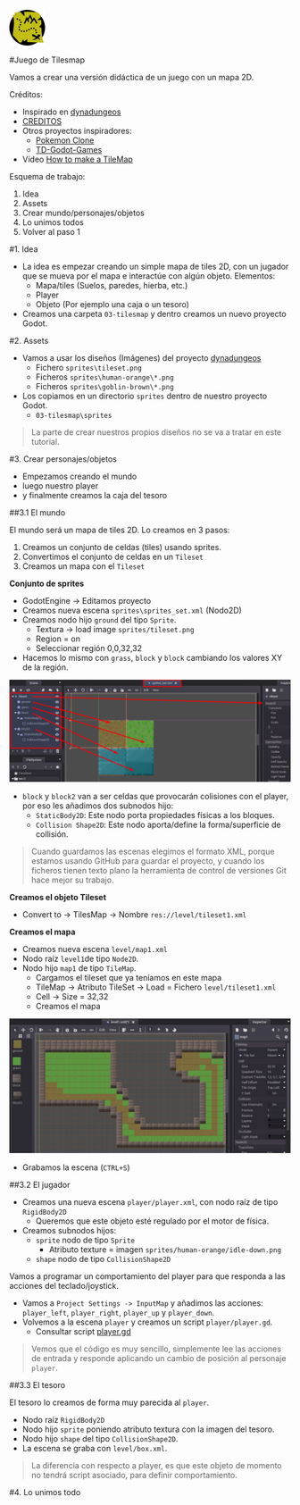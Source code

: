 
![logo](../../games/03-tilesmap/icon.png)

#Juego de Tilesmap

Vamos a crear una versión didáctica de un juego con un mapa 2D.

Créditos:

* Inspirado en [dynadungeos](https://github.com/akien-mga/dynadungeons)
* [CREDITOS](./CREDITS.txt)
* Otros proyectos inspiradores:
    * [Pokemon Clone](https://github.com/MarianoGnu/Pokemon-Tutorials)
    * [TD-Godot-Games](https://github.com/TutorialDoctor/TD-Godot-Games)
* Vídeo [How to make a TileMap](https://www.youtube.com/watch?v=WwfIlut7X5I)

Esquema de trabajo:

1. Idea
2. Assets
3. Crear mundo/personajes/objetos
4. Lo unimos todos
5. Volver al paso 1

#1. Idea

* La idea es empezar creando un simple mapa de tiles 2D, con un jugador que
se mueva por el mapa e interactúe con algún objeto. Elementos:
    * Mapa/tiles (Suelos, paredes, hierba, etc.)
    * Player
    * Objeto (Por ejemplo una caja o un tesoro)
* Creamos una carpeta `03-tilesmap` y dentro creamos un nuevo proyecto Godot.

#2. Assets

* Vamos a usar los diseños (Imágenes) del proyecto [dynadungeos](https://github.com/akien-mga/dynadungeons)
	* Fichero `sprites\tileset.png`
	* Ficheros `sprites\human-orange\*.png`
	* Ficheros `sprites\goblin-brown\*.png`
* Los copiamos en un directorio `sprites` dentro de nuestro proyecto Godot.
    * `03-tilesmap\sprites`

> La parte de crear nuestros propios diseños no se va a tratar en este tutorial.

#3. Crear personajes/objetos

* Empezamos creando el mundo
* luego nuestro player
* y finalmente creamos la caja del tesoro

##3.1 El mundo

El mundo será un mapa de tiles 2D. Lo creamos en 3 pasos:
1. Creamos un conjunto de celdas (tiles) usando sprites.
2. Convertimos el conjunto de celdas en un `Tileset`
3. Creamos un mapa con el `Tileset`

**Conjunto de sprites**

* GodotEngine -> Editamos proyecto
* Creamos nueva escena `sprites\sprites_set.xml` (Nodo2D)
* Creamos nodo hijo `ground` del tipo `Sprite`.
    * Textura -> load image `sprites/tileset.png`
    * Region = on
    * Seleccionar región 0,0,32,32
* Hacemos lo mismo con `grass`, `block` y `block` cambiando los valores XY de la región.

![scene_sprites_set](./files/scene_sprites_set.png)

* `block` y `block2` van a ser celdas que provocarán colisiones con el player, por eso
les añadimos dos subnodos hijo:
    * `StaticBody2D`: Este nodo porta propiedades físicas a los bloques. 
    * `Collision Shape2D`: Este nodo aporta/define la forma/superficie de collisión.

> Cuando guardamos las escenas elegimos el formato XML, porque estamos usando 
GitHub para guardar el proyecto, y cuando los ficheros tienen texto plano
la herramienta de control de versiones Git hace mejor su trabajo.

**Creamos el objeto Tileset**

* Convert to -> TilesMap -> Nombre `res://level/tileset1.xml`

**Creamos el mapa**
* Creamos nueva escena `level/map1.xml` 
* Nodo raíz `level1`de tipo `Node2D`.
* Nodo hijo `map1` de tipo `TileMap`.
    * Cargamos el tileset que ya teníamos en este mapa
    * TileMap -> Atributo TileSet -> Load = Fichero `level/tileset1.xml`
    * Cell -> Size = 32,32
    * Creamos el mapa

![edit_map1](./files/edit_map1.png)

* Grabamos la escena (`CTRL+S`)

##3.2 El jugador

* Creamos una nueva escena `player/player.xml`, con nodo raíz de tipo `RigidBody2D`
    * Queremos que este objeto esté regulado por el motor de física.
* Creamos subnodos hijos:
    * `sprite` nodo de tipo `Sprite`
        * Atributo texture = imagen `sprites/human-orange/idle-down.png`
    * `shape` nodo de tipo `CollisionShape2D`

Vamos a programar un comportamiento del player para que responda a las
acciones del teclado/joystick.

* Vamos a `Project Settings -> InputMap` y añadimos las acciones: `player_left`,
`player_right`, `player_up` y `player_down`.
* Volvemos a la escena `player` y creamos un script `player/player.gd`.
     * Consultar script [player.gd](../../games/03-tilesmap/player/player.gd)

> Vemos que el código es muy sencillo, simplemente lee las acciones de entrada
y responde aplicando un cambio de posición al personaje `player`.

##3.3 El tesoro

El tesoro lo creamos de forma muy parecida al `player`.
* Nodo raíz `RigidBody2D`
* Nodo hijo `sprite` poniendo atributo textura con la imagen del tesoro.
* Nodo hijo `shape` del tipo `CollisionShape2D`.
* La escena se graba con `level/box.xml`.

> La diferencia con respecto a player, es que este objeto de momento 
no tendrá script asociado, para definir comportamiento.

#4. Lo unimos todo
